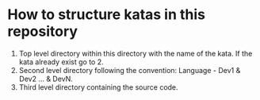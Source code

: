 # How to structure katas in this repository

1. Top level directory within this directory with the name of the kata. If the kata already exist go to 2.
2. Second level directory following the convention: Language - Dev1 & Dev2 ... & DevN.
3. Third level directory containing the source code.
